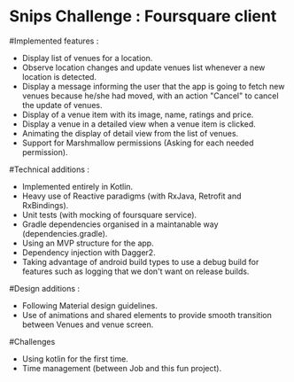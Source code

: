 
Snips Challenge : Foursquare client
====================================

#Implemented features : 
* Display list of venues for a location.
* Observe location changes and update venues list whenever a new location is detected.
* Display a message informing the user that the app is going to fetch new venues because he/she had moved, with an action "Cancel" to cancel the update of venues.
* Display of a venue item with its image, name, ratings and price.
* Display a venue in a detailed view when a venue item is clicked.
* Animating the display of detail view from the list of venues.
* Support for Marshmallow permissions (Asking for each needed permission).

#Technical additions :
* Implemented entirely in Kotlin.
* Heavy use of Reactive paradigms (with RxJava, Retrofit and RxBindings). 
* Unit tests (with mocking of foursquare service).
* Gradle dependencies organised in a maintanable way (dependencies.gradle).
* Using an MVP structure for the app.
* Dependency injection with Dagger2.
* Taking advantage of android build types to use a debug build for features such as logging that we don't want on release builds.

#Design additions :
* Following Material design guidelines.
* Use of animations and shared elements to provide smooth transition between Venues and venue screen.

#Challenges 
* Using kotlin for the first time.
* Time management (between Job and this fun project).





